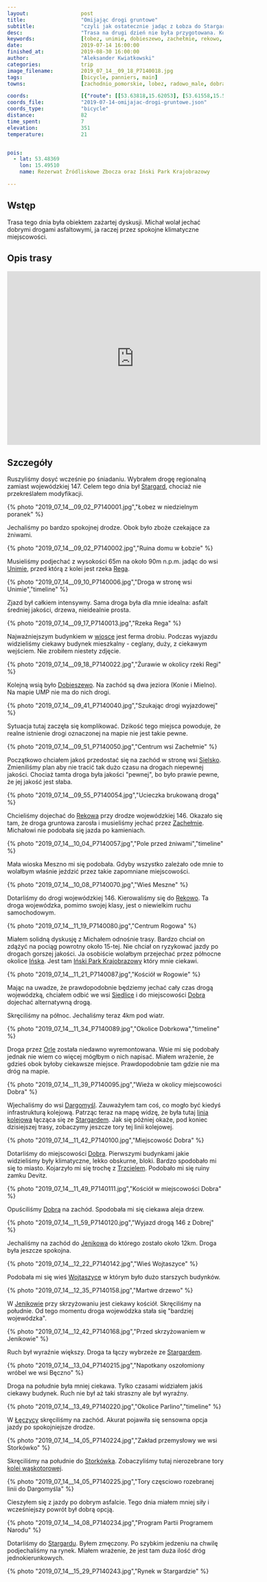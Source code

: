 ```yaml
---
layout:                 post
title:                  "Omijając drogi gruntowe"
subtitle:               "czyli jak ostatecznie jadąc z Łobza do Stargardu jechaliśmy prawie cały czas drogą wojewódzką"
desc:                   "Trasa na drugi dzień nie była przygotowana. Korzystając z różnych map tworzyłem trasy mniej lub bardziej terenowe. Niestety rzeczywistość wymusiła całkowitą zmianę planów - aby wrócić dość szybko musieliśmy skorzystać z drogi wojewódzkiej."
keywords:               [łobez, unimie, dobieszewo, zachełmie, rekowo, dargomyśl, dobra, wojtaszyce, jenikowo, maszewo, łęczyca, storkówko, małkocin, klępino, stargard, droga wojewódzka, mały ruch]
date:                   2019-07-14 16:00:00
finished_at:            2019-08-30 16:00:00
author:                 "Aleksander Kwiatkowski"
categories:             trip
image_filename:         2019_07_14__09_18_P7140018.jpg
tags:                   [bicycle, panniers, main]
towns:                  [zachodnio_pomorskie, lobez, radowo_male, dobra, maszewo, stara_dabrowa, stargard]

coords:                 [{"route": [[53.63818,15.62053], [53.61558,15.53470], [53.62953,15.52800], [53.63523,15.54191], [53.64337,15.51650], [53.61547,15.48148], [53.64327,15.44852], [53.63197,15.35978], [53.58196,15.31686], [53.56412,15.18262], [53.57707,15.13559], [53.53505,15.11962], [53.49974,15.06572], [53.43373,15.07344], [53.43158,15.05542], [53.40437,15.02830], [53.36679,15.03362], [53.34630,15.05851], [53.33902,15.03122]], "type": "bicycle"}]
coords_file:            "2019-07-14-omijajac-drogi-gruntowe.json"
coords_type:            "bicycle"
distance:               82
time_spent:             7
elevation:              351
temperature:            21


pois:
  - lat: 53.48369
    lon: 15.49510
    name: Rezerwat Źródliskowe Zbocza oraz Iński Park Krajobrazowy

---
```


[wiki-inski-park]: https://pl.wikipedia.org/wiki/I%C5%84ski_Park_Krajobrazowy
[wiki-dargomysl-linia]: https://pl.wikipedia.org/wiki/Linia_kolejowa_Mieszewo_-_Resko_P%C3%B3%C5%82nocne_W%C4%85skotorowe
[wiki-stargard-waskotorowa]: https://pl.wikipedia.org/wiki/Stargardzka_Kolej_W%C4%85skotorowa
[wiki-stargard]: https://pl.wikipedia.org/wiki/Stargard
[wiki-unimie]: https://pl.wikipedia.org/wiki/Unimie
[wiki-rega-rzeka]: https://pl.wikipedia.org/wiki/Rega
[wiki-dobieszewo]: https://pl.wikipedia.org/wiki/Dobieszewo_(wojew%C3%B3dztwo_zachodniopomorskie)
[wiki-sielsko]: https://pl.wikipedia.org/wiki/Sielsko
[wiki-rekowo]: https://pl.wikipedia.org/wiki/Rekowo_(powiat_%C5%82obeski)
[wiki-zachelmie]: https://pl.wikipedia.org/wiki/Zache%C5%82mie_(wojew%C3%B3dztwo_zachodniopomorskie)
[wiki-insko]: https://pl.wikipedia.org/wiki/I%C5%84sko
[wiki-siedlice]: https://pl.wikipedia.org/wiki/Siedlice_(powiat_%C5%82obeski)
[wiki-dobra]: https://pl.wikipedia.org/wiki/Dobra_(powiat_policki)
[wiki-orle]: https://pl.wikipedia.org/wiki/Orle_(powiat_%C5%82obeski)
[wiki-dargomysl]: https://pl.wikipedia.org/wiki/Dargomy%C5%9Bl_(powiat_%C5%82obeski)
[wiki-trzciel]: https://pl.wikipedia.org/wiki/Trzciel
[wiki-jenikowo]: https://pl.wikipedia.org/wiki/Jenikowo
[wiki-wojtaszyce]: https://pl.wikipedia.org/wiki/Wojtaszyce
[wiki-leczyca]: https://pl.wikipedia.org/wiki/%C5%81%C4%99czyca_(wojew%C3%B3dztwo_zachodniopomorskie)
[wiki-storkowko]: https://pl.wikipedia.org/wiki/Stork%C3%B3wko

## Wstęp

Trasa tego dnia była obiektem zażartej dyskusji. Michał wolał jechać dobrymi
drogami asfaltowymi, ja raczej przez spokojne klimatyczne miejscowości.

## Opis trasy

<iframe height='405' width='590' frameborder='0' allowtransparency='true' scrolling='no' src='https://www.strava.com/activities/2532548766/embed/91b9230cc86ec4633598f09268fa64023af89d11'></iframe>

## Szczegóły

Ruszyliśmy dosyć wcześnie po śniadaniu. Wybrałem drogę regionalną
zamiast wojewódzkiej 147. Celem tego dnia był [Stargard][wiki-stargard], chociaż
nie przekreślałem modyfikacji.

{% photo "2019_07_14__09_02_P7140001.jpg","Łobez w niedzielnym poranek" %}

Jechaliśmy po bardzo spokojnej drodze. Obok było zboże czekające
za żniwami.

{% photo "2019_07_14__09_02_P7140002.jpg","Ruina domu w Łobzie" %}

Musieliśmy podjechać z wysokości 65m na około 90m n.p.m. jadąc do wsi [Unimie][wiki-unimie],
przed którą z kolei jest rzeka [Rega][wiki-rega-rzeka].

{% photo "2019_07_14__09_10_P7140006.jpg","Droga w stronę wsi Unimie","timeline" %}

Zjazd był całkiem intensywny. Sama droga była dla mnie idealna:
asfalt średniej jakości, drzewa, nieidealnie prosta.

{% photo "2019_07_14__09_17_P7140013.jpg","Rzeka Rega" %}

Najważniejszym budynkiem w [wiosce][wiki-unimie] jest ferma drobiu.
Podczas wyjazdu widzieliśmy ciekawy budynek mieszkalny - ceglany, duży,
z ciekawym wejściem. Nie zrobiłem niestety zdjęcie.

{% photo "2019_07_14__09_18_P7140022.jpg","Żurawie w okolicy rzeki Regi" %}

Kolejną wsią było [Dobieszewo][wiki-dobieszewo]. Na zachód są dwa jeziora
(Konie i Mielno). Na mapie UMP nie ma do nich drogi.

{% photo "2019_07_14__09_41_P7140040.jpg","Szukając drogi wyjazdowej" %}

Sytuacja tutaj
zaczęła się komplikować. Dzikość tego miejsca powoduje, że realne istnienie drogi
oznaczonej na mapie nie jest takie pewne.

{% photo "2019_07_14__09_51_P7140050.jpg","Centrum wsi Zachełmie" %}

Początkowo chciałem jakoś przedostać się na zachód
w stronę wsi [Sielsko][wiki-sielsko]. Zmieniliśmy plan aby
nie tracić tak dużo czasu na drogach niepewnej jakości. Chociaż tamta droga
była jakości "pewnej", bo było prawie pewne, że jej jakość jest słaba.

{% photo "2019_07_14__09_55_P7140054.jpg","Ucieczka brukowaną drogą" %}

Chcieliśmy dojechać do [Rekowa][wiki-rekowo] przy drodze wojewódzkiej 146.
Okazało się tam, że droga gruntowa zarosła i musieliśmy jechać
przez [Zachełmie][wiki-zachelmie]. Michałowi nie podobała się jazda
po kamieniach.

{% photo "2019_07_14__10_04_P7140057.jpg","Pole przed żniwami","timeline" %}

Mała wioska Meszno mi się podobała. Gdyby wszystko zależało
ode mnie to wolałbym właśnie jeździć przez takie zapomniane miejscowości.

{% photo "2019_07_14__10_08_P7140070.jpg","Wieś Meszne" %}

Dotarliśmy do drogi wojewódzkiej 146. Kierowaliśmy się do [Rekowo][wiki-rekowo].
Ta droga wojewódzka, pomimo swojej klasy, jest o niewielkim ruchu samochodowym.

{% photo "2019_07_14__11_19_P7140080.jpg","Centrum Rogowa" %}

Miałem solidną dyskusję z Michałem odnośnie trasy. Bardzo chciał on zdążyć na pociąg
powrotny około 15-tej. Nie chciał on ryzykować jazdy po drogach gorszej jakości.
Ja osobiście wolałbym przejechać przez północne okolice
[Ińska][wiki-insko]. Jest tam [Iński Park Krajobrazowy][wiki-inski-park]
który mnie ciekawi.

{% photo "2019_07_14__11_21_P7140087.jpg","Kościół w Rogowie" %}

Mając na uwadze, że prawdopodobnie będziemy jechać cały czas drogą wojewódzką,
chciałem odbić we wsi [Siedlice][wiki-siedlice] i do miejscowości [Dobra][wiki-dobra]
dojechać alternatywną drogą.

Skręciliśmy na północ. Jechaliśmy teraz 4km pod wiatr.

{% photo "2019_07_14__11_34_P7140089.jpg","Okolice Dobrkowa","timeline" %}

Droga przez [Orle][wiki-orle] została niedawno wyremontowana. Wsie mi się
podobały jednak nie wiem co więcej mógłbym o nich napisać. Miałem wrażenie, że gdzieś
obok byłoby ciekawsze miejsce. Prawdopodobnie tam gdzie nie ma dróg na mapie.

{% photo "2019_07_14__11_39_P7140095.jpg","Wieża w okolicy miejscowości Dobra" %}

Wjechaliśmy do wsi [Dargomyśl][wiki-dargomysl]. Zauważyłem tam
coś, co mogło być kiedyś infrastrukturą kolejową. Patrząc teraz na mapę
widzę, że była tutaj [linia kolejowa][wiki-dargomysl-linia]
łącząca się ze [Stargardem][wiki-stargard]. Jak się później okaże,
pod koniec dzisiejszej trasy, zobaczymy jeszcze tory tej linii kolejowej.

{% photo "2019_07_14__11_42_P7140100.jpg","Miejscowość Dobra" %}

Dotarliśmy do miejscowości [Dobra][wiki-dobra]. Pierwszymi budynkami jakie
widzieliśmy były klimatyczne, lekko obskurne, bloki.
Bardzo spodobało mi się to miasto. Kojarzyło mi się trochę
z [Trzcielem][wiki-trzciel]. Podobało mi się ruiny zamku Devitz.

{% photo "2019_07_14__11_49_P7140111.jpg","Kościół w miejscowości Dobra" %}

Opuściliśmy [Dobrą][wiki-dobra] na zachód. Spodobała mi się ciekawa aleja
drzew.

{% photo "2019_07_14__11_59_P7140120.jpg","Wyjazd drogą 146 z Dobrej" %}

Jechaliśmy na zachód do [Jenikowa][wiki-jenikowo] do którego zostało około 12km.
Droga była jeszcze spokojna.

{% photo "2019_07_14__12_22_P7140142.jpg","Wieś Wojtaszyce" %}

Podobała mi się wieś [Wojtaszyce][wiki-wojtaszyce] w którym było
dużo starszych budynków.

{% photo "2019_07_14__12_35_P7140158.jpg","Martwe drzewo" %}

W [Jenikowie][wiki-jenikowo] przy skrzyżowaniu jest ciekawy kościół.
Skręciliśmy na południe. Od tego momentu droga wojewódzka stała się
"bardziej wojewódzka".

{% photo "2019_07_14__12_42_P7140168.jpg","Przed skrzyżowaniem w Jenikowie" %}

Ruch był wyraźnie większy. Droga ta łączy
wybrzeże ze [Stargardem][wiki-stargard].

{% photo "2019_07_14__13_04_P7140215.jpg","Napotkany oszołomiony wróbel we wsi Bęczno" %}

Droga na południe była mniej ciekawa. Tylko czasami widziałem jakiś ciekawy budynek.
Ruch nie był aż taki straszny ale był wyraźny.

{% photo "2019_07_14__13_49_P7140220.jpg","Okolice Parlino","timeline" %}

W [Łęczycy][wiki-leczyca] skręciliśmy na zachód. Akurat pojawiła się
sensowna opcja jazdy po spokojniejsze drodze.

{% photo "2019_07_14__14_05_P7140224.jpg","Zakład przemysłowy we wsi Storkówko" %}

Skręciliśmy na południe do [Storkówka][wiki-storkowko].
Zobaczyliśmy tutaj nierozebrane tory [kolei wąskotorowej][wiki-stargard-waskotorowa].

{% photo "2019_07_14__14_05_P7140225.jpg","Tory częsciowo rozebranej linii do Dargomyśla" %}

Cieszyłem się z jazdy po dobrym asfalcie. Tego dnia miałem mniej siły i wcześniejszy
powrót był dobrą opcją.

{% photo "2019_07_14__14_08_P7140234.jpg","Program Partii Programem Narodu" %}

Dotarliśmy do [Stargardu][wiki-stargard]. Byłem zmęczony. Po szybkim jedzeniu na chwilę podjechaliśmy
na rynek. Miałem wrażenie, że jest tam duża ilość dróg jednokierunkowych.

{% photo "2019_07_14__15_29_P7140243.jpg","Rynek w Stargardzie" %}
